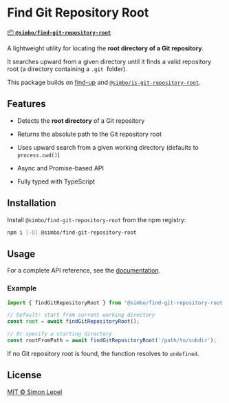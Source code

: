 # Find Git Repository Root

[📦 **`@simbo/find-git-repository-root`**](https://npmjs.com/package/@simbo/find-git-repository-root)

A lightweight utility for locating the **root directory of a Git repository**.

It searches upward from a given directory until it finds a valid repository root
(a directory containing a `.git `folder).

This package builds on [find-up](https://npmjs.com/package/find-up) and
[`@simbo/is-git-repository-root`](https://npmjs.com/package/@simbo/is-git-repository-root).

## Features

- Detects the **root directory** of a Git repository

- Returns the absolute path to the Git repository root

- Uses upward search from a given working directory (defaults to
  `process.cwd()`)

- Async and Promise-based API

- Fully typed with TypeScript

## Installation

Install `@simbo/find-git-repository-root` from the npm registry:

```bash
npm i [-D] @simbo/find-git-repository-root
```

## Usage

For a complete API reference, see the
[documentation](https://simbo.codes/packages/modules/_simbo_find-git-repository-root/).

### Example

```ts
import { findGitRepositoryRoot } from '@simbo/find-git-repository-root';

// Default: start from current working directory
const root = await findGitRepositoryRoot();

// Or specify a starting directory
const rootFromPath = await findGitRepositoryRoot('/path/to/subdir');
```

If no Git repository root is found, the function resolves to `undefined`.

## License

[MIT © Simon Lepel](http://simbo.mit-license.org/2025/)
